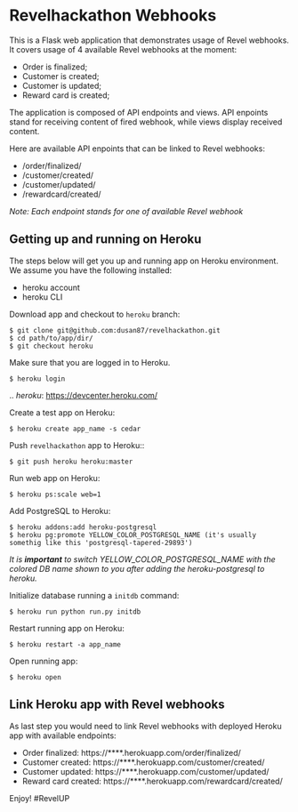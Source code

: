 **Revelhackathon Webhooks**
==================

This is a Flask web application that demonstrates usage of Revel webhooks.
It covers usage of 4 available Revel webhooks at the moment:

* Order is finalized;
* Customer is created;
* Customer is updated;
* Reward card is created;

The application is composed of API endpoints and views. API enpoints stand for receiving content of fired webhook, while views display received content.

Here are available API enpoints that can be linked to Revel webhooks:

* /order/finalized/
* /customer/created/
* /customer/updated/
* /rewardcard/created/

_Note: Each endpoint stands for one of available Revel webhook_

Getting up and running on Heroku
--------------------------------

The steps below will get you up and running app on Heroku environment. We assume you have the following installed:

* heroku account
* heroku CLI

Download app and checkout to `heroku` branch:

    $ git clone git@github.com:dusan87/revelhackathon.git
    $ cd path/to/app/dir/
    $ git checkout heroku

Make sure that you are logged in to Heroku.

    $ heroku login

.. _heroku_: https://devcenter.heroku.com/

Create a test app on Heroku:

    $ heroku create app_name -s cedar

Push ``revelhackathon`` app to Heroku::

    $ git push heroku heroku:master

Run web app on Heroku:

    $ heroku ps:scale web=1

Add PostgreSQL to Heroku:

    $ heroku addons:add heroku-postgresql
    $ heroku pg:promote YELLOW_COLOR_POSTGRESQL_NAME (it's usually somethig like this 'postgresql-tapered-29893')

_It is **important** to switch YELLOW_COLOR_POSTGRESQL_NAME with the colored DB name shown to you after adding the heroku-postgresql to heroku._

Initialize database running a `initdb` command:

    $ heroku run python run.py initdb

Restart running app on Heroku:

    $ heroku restart -a app_name

Open running app:

    $ heroku open


Link Heroku app with Revel webhooks
-----------------------------------

As last step you would need to link Revel webhooks with deployed Heroku app with available endpoints:

* Order finalized: https://****.herokuapp.com/order/finalized/
* Customer created: https://****.herokuapp.com/customer/created/
* Customer updated: https://****.herokuapp.com/customer/updated/
* Reward card created: https://****.herokuapp.com/rewardcard/created/

Enjoy! #RevelUP


